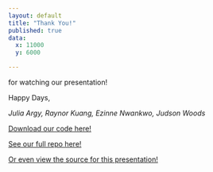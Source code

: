 ```yaml
---
layout: default
title: "Thank You!"
published: true
data:
  x: 11000
  y: 6000

---
```


for watching our presentation!

Happy Days,

_Julia Argy, Raynor Kuang, Ezinne Nwankwo, Judson Woods_

[Download our code here!](https://ulyssesinvictus.github.io/cs109-project/preso.html#/step-11/assets/final_code.zip)

[See our full repo here!](https://github.com/UlyssesInvictus/cs109-project)

[Or even view the source for this presentation!](https://github.com/UlyssesInvictus/cs109-project/tree/master/docs)
